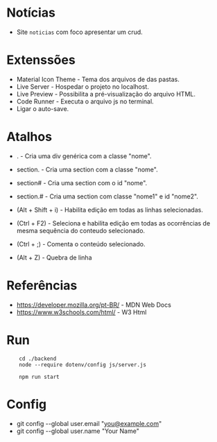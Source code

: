 # Notícias

- Site `noticias` com foco apresentar um crud.

# Extenssões

- Material Icon Theme - Tema dos arquivos de das pastas.
- Live Server - Hospedar o projeto no localhost.
- Live Preview - Possibilita a pré-visualização do arquivo HTML.
- Code Runner - Executa o arquivo js no terminal.
- Ligar o auto-save.

# Atalhos

- .<nome> - Cria uma div genérica com a classe "nome".
- section.<nome> - Cria uma section com a classe "nome".
- section#<nome> - Cria uma section com o id "nome".
- section.<nome1>#<nome2> - Cria uma section com classe "nome1" e id "nome2".

- (Alt + Shift + i) - Habilita edição em todas as linhas selecionadas.
- (Ctrl + F2) - Seleciona e habilita edição em todas as ocorrências de mesma sequência do conteudo selecionado.
- (Ctrl + ;) - Comenta o conteúdo selecionado.
- (Alt + Z) - Quebra de linha

# Referências

- https://developer.mozilla.org/pt-BR/ - MDN Web Docs
- https://www.w3schools.com/html/ - W3 Html


# Run

```
    cd ./backend
    node --require dotenv/config js/server.js

    npm run start
```

# Config

- git config --global user.email "you@example.com"
- git config --global user.name "Your Name"